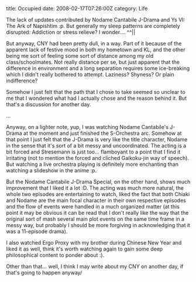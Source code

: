 title: Occupied
date: 2008-02-17T07:26:00Z
category: Life

The lack of updates contributed by Nodame Cantabile J-Drama and Ys VI: The Ark of Napishtim :p. But generally my sleep patterns are completely disrupted: Addiction or stress relieve? I wonder…. ^^||

But anyway, CNY had been pretty dull, in a way. Part of it because of the apparent lack of festive mood in both my hometown and KL, and the other being me sort of feeling some sort of distance among my old class/schoolmates. Not really distance per se, but just apparent that the difference in environment and a long separation requires some ice-breaking which I didn't really bothered to attempt. Laziness? Shyness? Or plain indifference?

Somehow I just felt that the path that I chose to take seemed so unclear to me that I wondered what had I actually chose and the reason behind it. But that's a discussion for another day.

…

Anyway, on a lighter note, yup, I was watching Nodame Cantabile's J-Drama at the moment and just finished the S-Orchestra arc. Somehow at that point I just felt that the J-Drama is very like the title character, Nodame in the sense that it's sort of a bit messy and uncoordinated. The acting is a bit forced and Stresemann is just too… flamboyant to a point that I find it irritating (not to mention the forced and cliched Gaikoku-jin way of speech). But watching a live orchestra playing is definitely more enchanting than watching a slideshow in the anime :p.

But the Nodame Cantabile J-Drama Special, on the other hand, shows much improvement that I liked it a lot :D. The acting was much more natural, the whole two episodes are entertaining to watch, liked the fact that both Chiaki and Nodame are the main focal character in their own respective episodes and the flow of events were handled in a much organized matter (at this point it may be obvious it can be read that I don't really like the way that the original sort of mash several main plot events on the same time frame in a messy way, but probably I should be more forgiving in acknowledging that it was a 11-episode drama).

I also watched Ergo Proxy with my brother during Chinese New Year and liked it as well, think it's worth watching again to gain some deep philosophical content to ponder about :).

Other than that… well, I think I may write about my CNY on another day, if that's going to happen anyway/
